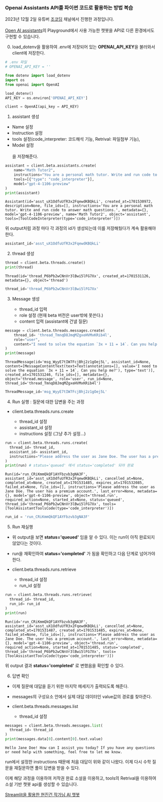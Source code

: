 ### Openai Assistants API를 파이썬 코드로 활용하는 방법 복습
2023년 12월 2일 유튜버 [조코딩](https://youtube.com/@jocoding?si=a-vUWSv1NkJZFxS7) 채널에서 진행한 과정입니다.\
\
[Open AI assistants](https://platform.openai.com/assistants)의 Playground에서 사용 가능한 챗봇을 API로 다른 환경에서도 구현할 수 있습니다.



0. load_dotenv을 활용하여 .env에 저장되어 있는 **OPENAI_API_KEY**을 불러와서 client에 저장한다.

```python
# .env 파일
# OPENAI_API_KEY = ''
```

```python
from dotenv import load_dotenv
import os
from openai import OpenAI

load_dotenv()
API_KEY = os.environ['OPENAI_API_KEY']

client = OpenAI(api_key = API_KEY)
```

1. assistant 생성
- Name 설정
- Instruction 설정
- tools 설정(code_interpreter: 코드해석 기능, Retrival: 파일첨부 기능),
- Model 설정\
\
을 저장해준다.

```python
assistant = client.beta.assistants.create(
    name="Math Tutor2",
    instructions="You are a personal math tutor. Write and run code to answer math questions.",
    tools=[{"type": "code_interpreter"}],
    model="gpt-4-1106-preview"
)
print(assistant)
```

```
Assistant(id='asst_uX1OdfuUfR3x2FqewdKBQkLi', created_at=1701530972, description=None, file_ids=[], instructions='You are a personal math tutor. Write and run code to answer math questions.', metadata={}, model='gpt-4-1106-preview', name='Math Tutor2', object='assistant', tools=[ToolCodeInterpreter(type='code_interpreter')])

```

위 output처럼 과정 마다 각 과정의 id가 생성되는데 이를 저장해뒀다가 계속 활용해야 한다.

```python
assistant_id='asst_uX1OdfuUfR3x2FqewdKBQkLi'
```

2. thread 생성

```python
thread = client.beta.threads.create()
print(thread)
```

```
Thread(id='thread_P6bPb2wCNnVr3lBwi5lFG7Xx', created_at=1701531126, metadata={}, object='thread')

```

```python
thread_id='thread_P6bPb2wCNnVr3lBwi5lFG7Xx'
```

3. Message 생성
   
   - thread_id 입력
   - role 설정 (현재 beta 버전은 user밖에 못쓴다.)
   - content 입력 (assistant에 건낼 질문)

```python
message = client.beta.threads.messages.create(
    thread_id= 'thread_TmnqD8JmqMZgxeHVMxKRib4l',
    role="user", 
    content="I need to solve the equation `3x + 11 = 14`. Can you help me?"
)
print(message)
```

```
ThreadMessage(id='msg_WyyE7tIW7FcjBhj2z1gOej5L', assistant_id=None, content=[MessageContentText(text=Text(annotations=[], value='I need to solve the equation `3x + 11 = 14`. Can you help me?'), type='text')], created_at=1701531246, file_ids=[], metadata={}, object='thread.message', role='user', run_id=None, thread_id='thread_TmnqD8JmqMZgxeHVMxKRib4l')

```

```python
ThreadMessage_id='msg_WyyE7tIW7FcjBhj2z1gOej5L'
```

4. Run 실행 : 질문에 대한 답변을 주는 과정

- client.beta.threads.runs.create
  
  - thread_id 설정
  - assistant_id 설정
  - instructions 설정 (그냥 추가 설정...)

```python
run = client.beta.threads.runs.create(
  thread_id= thread_id,
  assistant_id= assistant_id,
  instructions="Please address the user as Jane Doe. The user has a premium account."
)
print(run) # status='queued' 에서 status='completed' 되야 완료
```

```
Run(id='run_CRiKmmQkQF1AYFbzvb3gNA3F', assistant_id='asst_uX1OdfuUfR3x2FqewdKBQkLi', cancelled_at=None, completed_at=None, created_at=1701531485, expires_at=1701532085, failed_at=None, file_ids=[], instructions='Please address the user as Jane Doe. The user has a premium account.', last_error=None, metadata={}, model='gpt-4-1106-preview', object='thread.run', required_action=None, started_at=None, status='queued', thread_id='thread_P6bPb2wCNnVr3lBwi5lFG7Xx', tools=[ToolAssistantToolsCode(type='code_interpreter')])

```

```python
run_id = 'run_CRiKmmQkQF1AYFbzvb3gNA3F'
```

5. Run 재실행

- 위 output을 보면 **status='queued'** 임을 알 수 있다. 이는 run이 아직 완료되지 않았다는 것이다.

- run을 재확인하여 **status='completed'** 가 됨을 확인하고 다음 단계로 넘어가야 한다.

- client.beta.threads.runs.retrieve
  
  - thread_id 설정
  - run_id 설정

```python
run = client.beta.threads.runs.retrieve(
  thread_id= thread_id,
  run_id= run_id
)
print(run)
```

```
Run(id='run_CRiKmmQkQF1AYFbzvb3gNA3F', assistant_id='asst_uX1OdfuUfR3x2FqewdKBQkLi', cancelled_at=None, completed_at=1701531487, created_at=1701531485, expires_at=None, failed_at=None, file_ids=[], instructions='Please address the user as Jane Doe. The user has a premium account.', last_error=None, metadata={}, model='gpt-4-1106-preview', object='thread.run', required_action=None, started_at=1701531485, status='completed', thread_id='thread_P6bPb2wCNnVr3lBwi5lFG7Xx', tools=[ToolAssistantToolsCode(type='code_interpreter')])

```

위 output 결과 **status='completed'** 로 변했음을 확인할 수 있다.

6. 답변 확인

- 이제 질문에 대답을 듣기 위한 마지막 메세지가 출력되도록 해준다.

- messages의 구성요소 안에서 실제 대답 데이터인 value값의 경로를 찾아준다.

- client.beta.threads.messages.list
  - thread_id 설정

```python
messages = client.beta.threads.messages.list(
  thread_id= thread_id
)
print(messages.data[0].content[0].text.value)
```

```
Hello Jane Doe! How can I assist you today? If you have any questions or need help with something, feel free to let me know.

```

run에서 설정한 instructions 때문에 처음 대답이 위와 같이 나왔다. 이제 다시 수학 질문을 재질문하면 풀이 답변을 받을 수 있다.

이제 해당 과정을 이용하여 저작권 완료 소설을 이용하고, tools의 Retrival을 이용하여 소설 기반 챗봇 api를 생성할 수 있습니다.

[Streamlit을 활용한 현진건 작가님 AI 챗봇](app.py)

